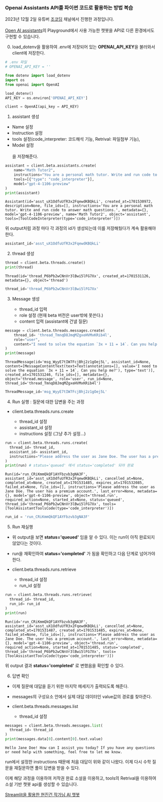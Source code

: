 ### Openai Assistants API를 파이썬 코드로 활용하는 방법 복습
2023년 12월 2일 유튜버 [조코딩](https://youtube.com/@jocoding?si=a-vUWSv1NkJZFxS7) 채널에서 진행한 과정입니다.\
\
[Open AI assistants](https://platform.openai.com/assistants)의 Playground에서 사용 가능한 챗봇을 API로 다른 환경에서도 구현할 수 있습니다.



0. load_dotenv을 활용하여 .env에 저장되어 있는 **OPENAI_API_KEY**을 불러와서 client에 저장한다.

```python
# .env 파일
# OPENAI_API_KEY = ''
```

```python
from dotenv import load_dotenv
import os
from openai import OpenAI

load_dotenv()
API_KEY = os.environ['OPENAI_API_KEY']

client = OpenAI(api_key = API_KEY)
```

1. assistant 생성
- Name 설정
- Instruction 설정
- tools 설정(code_interpreter: 코드해석 기능, Retrival: 파일첨부 기능),
- Model 설정\
\
을 저장해준다.

```python
assistant = client.beta.assistants.create(
    name="Math Tutor2",
    instructions="You are a personal math tutor. Write and run code to answer math questions.",
    tools=[{"type": "code_interpreter"}],
    model="gpt-4-1106-preview"
)
print(assistant)
```

```
Assistant(id='asst_uX1OdfuUfR3x2FqewdKBQkLi', created_at=1701530972, description=None, file_ids=[], instructions='You are a personal math tutor. Write and run code to answer math questions.', metadata={}, model='gpt-4-1106-preview', name='Math Tutor2', object='assistant', tools=[ToolCodeInterpreter(type='code_interpreter')])

```

위 output처럼 과정 마다 각 과정의 id가 생성되는데 이를 저장해뒀다가 계속 활용해야 한다.

```python
assistant_id='asst_uX1OdfuUfR3x2FqewdKBQkLi'
```

2. thread 생성

```python
thread = client.beta.threads.create()
print(thread)
```

```
Thread(id='thread_P6bPb2wCNnVr3lBwi5lFG7Xx', created_at=1701531126, metadata={}, object='thread')

```

```python
thread_id='thread_P6bPb2wCNnVr3lBwi5lFG7Xx'
```

3. Message 생성
   
   - thread_id 입력
   - role 설정 (현재 beta 버전은 user밖에 못쓴다.)
   - content 입력 (assistant에 건낼 질문)

```python
message = client.beta.threads.messages.create(
    thread_id= 'thread_TmnqD8JmqMZgxeHVMxKRib4l',
    role="user", 
    content="I need to solve the equation `3x + 11 = 14`. Can you help me?"
)
print(message)
```

```
ThreadMessage(id='msg_WyyE7tIW7FcjBhj2z1gOej5L', assistant_id=None, content=[MessageContentText(text=Text(annotations=[], value='I need to solve the equation `3x + 11 = 14`. Can you help me?'), type='text')], created_at=1701531246, file_ids=[], metadata={}, object='thread.message', role='user', run_id=None, thread_id='thread_TmnqD8JmqMZgxeHVMxKRib4l')

```

```python
ThreadMessage_id='msg_WyyE7tIW7FcjBhj2z1gOej5L'
```

4. Run 실행 : 질문에 대한 답변을 주는 과정

- client.beta.threads.runs.create
  
  - thread_id 설정
  - assistant_id 설정
  - instructions 설정 (그냥 추가 설정...)

```python
run = client.beta.threads.runs.create(
  thread_id= thread_id,
  assistant_id= assistant_id,
  instructions="Please address the user as Jane Doe. The user has a premium account."
)
print(run) # status='queued' 에서 status='completed' 되야 완료
```

```
Run(id='run_CRiKmmQkQF1AYFbzvb3gNA3F', assistant_id='asst_uX1OdfuUfR3x2FqewdKBQkLi', cancelled_at=None, completed_at=None, created_at=1701531485, expires_at=1701532085, failed_at=None, file_ids=[], instructions='Please address the user as Jane Doe. The user has a premium account.', last_error=None, metadata={}, model='gpt-4-1106-preview', object='thread.run', required_action=None, started_at=None, status='queued', thread_id='thread_P6bPb2wCNnVr3lBwi5lFG7Xx', tools=[ToolAssistantToolsCode(type='code_interpreter')])

```

```python
run_id = 'run_CRiKmmQkQF1AYFbzvb3gNA3F'
```

5. Run 재실행

- 위 output을 보면 **status='queued'** 임을 알 수 있다. 이는 run이 아직 완료되지 않았다는 것이다.

- run을 재확인하여 **status='completed'** 가 됨을 확인하고 다음 단계로 넘어가야 한다.

- client.beta.threads.runs.retrieve
  
  - thread_id 설정
  - run_id 설정

```python
run = client.beta.threads.runs.retrieve(
  thread_id= thread_id,
  run_id= run_id
)
print(run)
```

```
Run(id='run_CRiKmmQkQF1AYFbzvb3gNA3F', assistant_id='asst_uX1OdfuUfR3x2FqewdKBQkLi', cancelled_at=None, completed_at=1701531487, created_at=1701531485, expires_at=None, failed_at=None, file_ids=[], instructions='Please address the user as Jane Doe. The user has a premium account.', last_error=None, metadata={}, model='gpt-4-1106-preview', object='thread.run', required_action=None, started_at=1701531485, status='completed', thread_id='thread_P6bPb2wCNnVr3lBwi5lFG7Xx', tools=[ToolAssistantToolsCode(type='code_interpreter')])

```

위 output 결과 **status='completed'** 로 변했음을 확인할 수 있다.

6. 답변 확인

- 이제 질문에 대답을 듣기 위한 마지막 메세지가 출력되도록 해준다.

- messages의 구성요소 안에서 실제 대답 데이터인 value값의 경로를 찾아준다.

- client.beta.threads.messages.list
  - thread_id 설정

```python
messages = client.beta.threads.messages.list(
  thread_id= thread_id
)
print(messages.data[0].content[0].text.value)
```

```
Hello Jane Doe! How can I assist you today? If you have any questions or need help with something, feel free to let me know.

```

run에서 설정한 instructions 때문에 처음 대답이 위와 같이 나왔다. 이제 다시 수학 질문을 재질문하면 풀이 답변을 받을 수 있다.

이제 해당 과정을 이용하여 저작권 완료 소설을 이용하고, tools의 Retrival을 이용하여 소설 기반 챗봇 api를 생성할 수 있습니다.

[Streamlit을 활용한 현진건 작가님 AI 챗봇](app.py)

